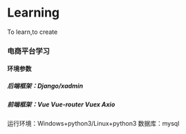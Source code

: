 # Learning
To learn,to create
### 电商平台学习
#### 环境参数
##### 后端框架：Django/xadmin
##### 前端框架：Vue Vue-router Vuex Axio
运行环境：Windows+python3/Linux+python3
数据库：mysql
